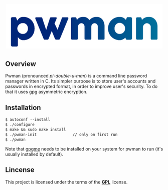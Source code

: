 <h1 align="center">
    <img width="500" alt="PWM4N" src="https://github.com/some0necoding/pwman/blob/main/.github/pwman_logo.png">
</h1>

<!-- links and badges here -->

## Overview

Pwman (pronounced *pi-double-u-man*) is a command line password manager written in C. Its simpler purpose is 
to store user's accounts and passwords in encrypted format, in order to improve user's security. To do that it 
uses gpg asymmetric encryption.

## Installation

```
$ autoconf --install
$ ./configure 
$ make && sudo make install
$ ./pwman-init                // only on first run
$ ./pwman
```

Note that [gpgme](https://gnupg.org/software/gpgme/index.html) needs to be installed on your system for pwman to run (it's usually installed by default).

## Lincense

This project is licensed under the terms of the [**GPL**](https://github.com/some0necoding/pwman/blob/main/LICENSE.md) license.
